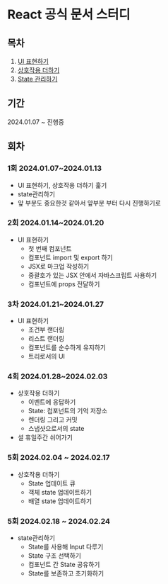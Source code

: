 # React 공식 문서 스터디

## 목차

1. [UI 표현하기](1.UI표현하기.md)
2. [상호작용 더하기](<2.상호작용성 더하기.md>)
3. [State 관리하기](<3.State 관리하기.md>)

## 기간

2024.01.07 ~ 진행중

## 회차

### 1회 2024.01.07~2024.01.13

- UI 표현하기, 상호작용 더하기 훑기
- state관리하기
- 앞 부분도 중요한것 같아서 앞부분 부터 다시 진행하기로

### 2회 2024.01.14~2024.01.20

- UI 표현하기
  - 첫 번째 컴포넌트
  - 컴포넌트 import 및 export 하기
  - JSX로 마크업 작성하기
  - 중괄호가 있는 JSX 안에서 자바스크립트 사용하기
  - 컴포넌트에 props 전달하기

### 3차 2024.01.21~2024.01.27

- UI 표현하기
  - 조건부 랜더링
  - 리스트 랜더링
  - 컴포넌트를 순수하게 유지하기
  - 트리로서의 UI

### 4회 2024.01.28~2024.02.03

- 상호작용 더하기
  - 이벤트에 응답하기
  - State: 컴포넌트의 기억 저장소
  - 렌더링 그리고 커밋
  - 스냅샷으로서의 state
- 설 휴일주간 쉬어가기

### 5회 2024.02.04 ~ 2024.02.17

- 상호작용 더하기
  - State 업데이트 큐
  - 객체 state 업데이트하기
  - 배열 state 업데이트하기

### 5회 2024.02.18 ~ 2024.02.24

- state관리하기
  - State를 사용해 Input 다루기
  - State 구조 선택하기
  - 컴포넌트 간 State 공유하기
  - State를 보존하고 초기화하기
